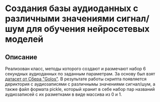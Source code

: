 # Создания базы аудиоданных с различными значениями сигнал/шум для обучения нейросетевых моделей

## Описание
Реализован класс, методы которого создают и размечают набор 6 секундных аудиоданных по заданным параметрам. За основу был взят [датасет от Сбера "Golos"](https://github.com/salute-developers/golos). В результате работы скрипта появляется дериктория с аудиозаписями с различнымы значениями сигнал/шум, а также файл формата pickle, который хранит в себе набор пар названий аудиозаписей с их разметками в виде массива из 0 и 1. 
